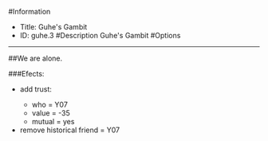 #Information
 - Title: Guhe's Gambit
 - ID: guhe.3
#Description
Guhe's Gambit
#Options

___
##We are alone.

###Efects:<ul><li>add trust:</li><ul><li>who = Y07</li><li>value = -35</li><li>mutual = yes</li></ul><li>remove historical friend = Y07</li></ul>
